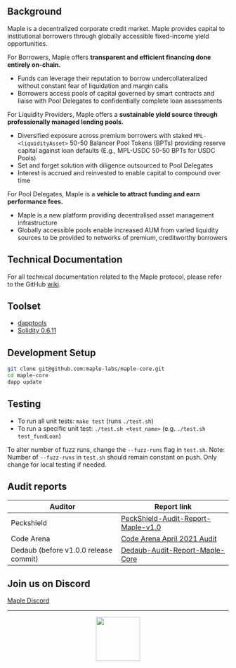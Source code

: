 ## Background
Maple is a decentralized corporate credit market. Maple provides capital to institutional borrowers through globally accessible fixed-income yield opportunities.

For Borrowers, Maple offers **transparent and efficient financing done entirely on-chain.**

* Funds can leverage their reputation to borrow undercollateralized without constant fear of liquidation and margin calls
* Borrowers access pools of capital governed by smart contracts and liaise with Pool Delegates to confidentially complete loan assessments

For Liquidity Providers, Maple offers a **sustainable yield source through professionally managed lending pools.**

* Diversified exposure across premium borrowers with staked `MPL-<liquidityAsset>` 50-50 Balancer Pool Tokens (BPTs) providing reserve capital against loan defaults (E.g., MPL-USDC 50-50 BPTs for USDC Pools)
* Set and forget solution with diligence outsourced to Pool Delegates
* Interest is accrued and reinvested to enable capital to compound over time

For Pool Delegates, Maple is a **vehicle to attract funding and earn performance fees.**

* Maple is a new platform providing decentralised asset management infrastructure
* Globally accessible pools enable increased AUM from varied liquidity sources to be provided to networks of premium, creditworthy borrowers

## Technical Documentation

For all technical documentation related to the Maple protocol, please refer to the GitHub [wiki](https://github.com/maple-labs/maple-core/wiki).

## Toolset

- <a href="https://github.com/dapphub/dapptools">dapptools</a>
- <a href="https://docs.soliditylang.org/en/v0.6.11/">Solidity 0.6.11</a>

## Development Setup

```sh
git clone git@github.com:maple-labs/maple-core.git
cd maple-core
dapp update
```

## Testing

- To run all unit tests: `make test` (runs `./test.sh`)
- To run a specific unit test: `./test.sh <test_name>` (e.g. `./test.sh test_fundLoan`)

To alter number of fuzz runs, change the `--fuzz-runs` flag in `test.sh`. Note: Number of `--fuzz-runs` in `test.sh` should remain constant on push. Only change for local testing if needed.

## Audit reports
| Auditor | Report link |
|---|---|
| Peckshield                            | [PeckShield-Audit-Report-Maple-v1.0](https://github.com/maple-labs/maple-core/files/6423601/PeckShield-Audit-Report-Maple-v1.0.1.pdf) |
| Code Arena                            | [Code Arena April 2021 Audit](https://code423n4.com/reports/2021-04-maple/) |
| Dedaub (before v1.0.0 release commit) | [Dedaub-Audit-Report-Maple-Core](https://github.com/maple-labs/maple-core/files/6423621/Dedaub-Audit-Report-Maple-Core.2.pdf) |

## Join us on Discord

<a href="https://discord.gg/tuNYQse">Maple Discord</a>

---

<p align="center">
  <img src="https://user-images.githubusercontent.com/44272939/116272804-33e78d00-a74f-11eb-97ab-77b7e13dc663.png" height="100" />
</p>
